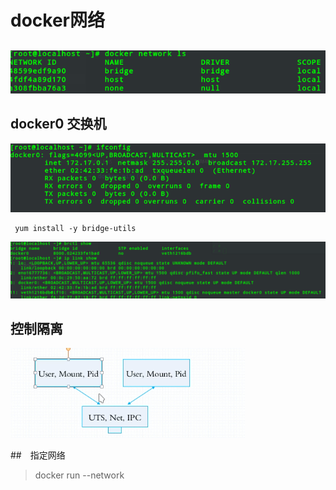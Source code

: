 # docker网络

## 
![](../_img/3/docker-net.png)

## docker0 交换机
![docker bridge](../_img/3/docker-0.png)
```
 yum install -y bridge-utils
```
![docker ip show](../_img/3/ip-show.png)

## 控制隔离

![user](../_img/3/network.png)


##　指定网络

> docker run --network